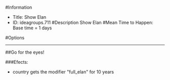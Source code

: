 #Information
 - Title: Show Elan
 - ID: ideagroups.711
#Description
Show Elan
#Mean Time to Happen:
Base time = 1 days

#Options

___
##Go for the eyes!

###Efects:<ul><li>country gets the modifier "full_elan" for 10 years</li></ul>

